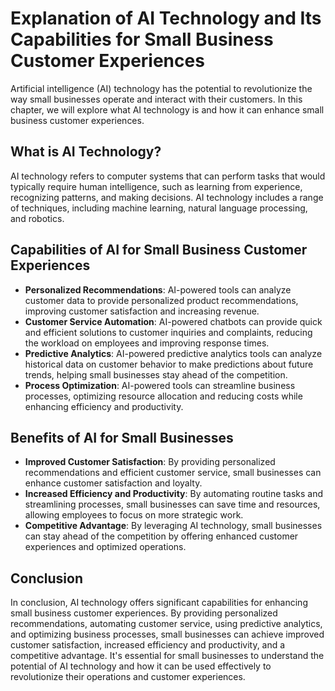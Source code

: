 Explanation of AI Technology and Its Capabilities for Small Business Customer Experiences
=========================================================================================================================================================================

Artificial intelligence (AI) technology has the potential to revolutionize the way small businesses operate and interact with their customers. In this chapter, we will explore what AI technology is and how it can enhance small business customer experiences.

What is AI Technology?
----------------------

AI technology refers to computer systems that can perform tasks that would typically require human intelligence, such as learning from experience, recognizing patterns, and making decisions. AI technology includes a range of techniques, including machine learning, natural language processing, and robotics.

Capabilities of AI for Small Business Customer Experiences
----------------------------------------------------------

* **Personalized Recommendations**: AI-powered tools can analyze customer data to provide personalized product recommendations, improving customer satisfaction and increasing revenue.
* **Customer Service Automation**: AI-powered chatbots can provide quick and efficient solutions to customer inquiries and complaints, reducing the workload on employees and improving response times.
* **Predictive Analytics**: AI-powered predictive analytics tools can analyze historical data on customer behavior to make predictions about future trends, helping small businesses stay ahead of the competition.
* **Process Optimization**: AI-powered tools can streamline business processes, optimizing resource allocation and reducing costs while enhancing efficiency and productivity.

Benefits of AI for Small Businesses
-----------------------------------

* **Improved Customer Satisfaction**: By providing personalized recommendations and efficient customer service, small businesses can enhance customer satisfaction and loyalty.
* **Increased Efficiency and Productivity**: By automating routine tasks and streamlining processes, small businesses can save time and resources, allowing employees to focus on more strategic work.
* **Competitive Advantage**: By leveraging AI technology, small businesses can stay ahead of the competition by offering enhanced customer experiences and optimized operations.

Conclusion
----------

In conclusion, AI technology offers significant capabilities for enhancing small business customer experiences. By providing personalized recommendations, automating customer service, using predictive analytics, and optimizing business processes, small businesses can achieve improved customer satisfaction, increased efficiency and productivity, and a competitive advantage. It's essential for small businesses to understand the potential of AI technology and how it can be used effectively to revolutionize their operations and customer experiences.
